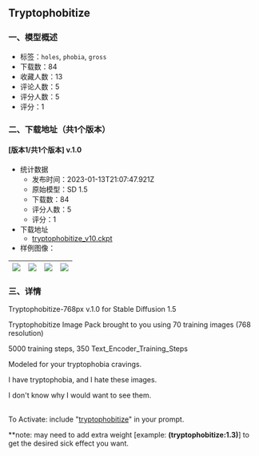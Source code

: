 ## Tryptophobitize
### 一、模型概述

- 标签：`holes`, `phobia`, `gross`
- 下载数：84
- 收藏人数：13
- 评论人数：5
- 评分人数：5
- 评分：1

### 二、下载地址（共1个版本）

#### [版本1/共1个版本] v.1.0

- 统计数据
  - 发布时间：2023-01-13T21:07:47.921Z
  - 原始模型：SD 1.5
  - 下载数：84
  - 评分人数：5
  - 评分：1
- 下载地址
  - [tryptophobitize_v10.ckpt](https://civitai.com/api/download/models/1347)
- 样例图像：

| <img src="https://image.civitai.com/xG1nkqKTMzGDvpLrqFT7WA/496e9bac-ded4-4c06-8204-a95872bba200/width=450/11330.jpeg" /> | <img src="https://image.civitai.com/xG1nkqKTMzGDvpLrqFT7WA/77340541-bb25-4dde-f347-b0ebcc275900/width=450/11341.jpeg" /> | <img src="https://image.civitai.com/xG1nkqKTMzGDvpLrqFT7WA/cd0985b2-3b6b-4063-fde9-582fcf364e00/width=450/11340.jpeg" /> | <img src="https://image.civitai.com/xG1nkqKTMzGDvpLrqFT7WA/dc201f26-6c32-43d6-85d6-8e1355311e00/width=450/11339.jpeg" /> |
| ---- | ---- | ---- | ---- |


### 三、详情
Tryptophobitize-768px v.1.0 for Stable Diffusion 1.5<p>Tryptophobitize Image Pack brought to you using 70 training images (768 resolution)</p><p>5000 training steps, 350 Text_Encoder_Training_Steps</p><p>Modeled for your tryptophobia cravings.</p><p>I have tryptophobia, and I hate these images.</p><p>I don't know why I would want to see them.</p><br />To Activate: include "<u>tryptophobitize</u>" in your prompt.<p>**note: may need to add extra weight [example: <strong>(tryptophobitize:1.3)</strong>] to get the desired sick effect you want.</p>